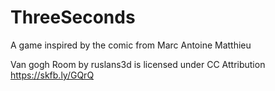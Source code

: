 # ThreeSeconds
A game inspired by the comic from Marc Antoine Matthieu

Van gogh Room by ruslans3d is licensed under CC Attribution
https://skfb.ly/GQrQ 
